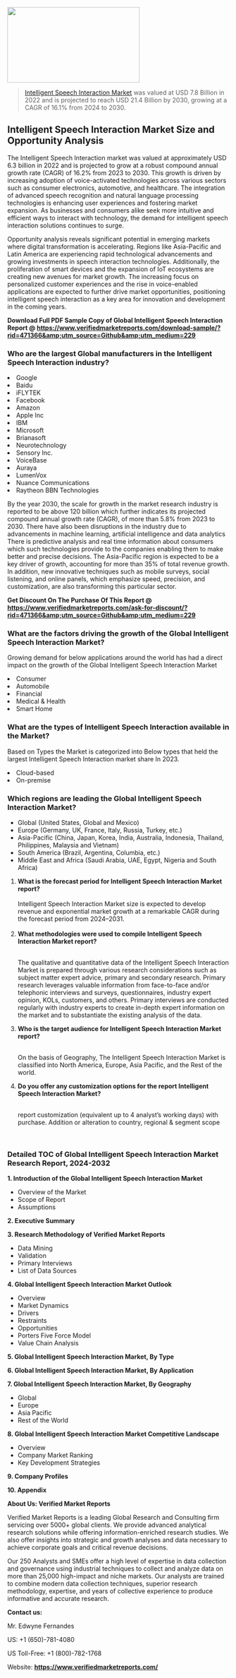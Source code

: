 <img src="https://ffe5etoiles.com/wp-content/uploads/2024/12/MST1-300x171.png" alt="" width="300" height="171" class="alignnone size-medium wp-image-20088" /><blockquote><p><p><a href="https://www.verifiedmarketreports.com/download-sample/?rid=471366&utm_source=Github&utm_medium=229" target="_blank">Intelligent Speech Interaction Market</a> was valued at USD 7.8 Billion in 2022 and is projected to reach USD 21.4 Billion by 2030, growing at a CAGR of 16.1% from 2024 to 2030.</p></blockquote><p><h2>Intelligent Speech Interaction Market Size and Opportunity Analysis</h2><p>The Intelligent Speech Interaction market was valued at approximately USD 6.3 billion in 2022 and is projected to grow at a robust compound annual growth rate (CAGR) of 16.2% from 2023 to 2030. This growth is driven by increasing adoption of voice-activated technologies across various sectors such as consumer electronics, automotive, and healthcare. The integration of advanced speech recognition and natural language processing technologies is enhancing user experiences and fostering market expansion. As businesses and consumers alike seek more intuitive and efficient ways to interact with technology, the demand for intelligent speech interaction solutions continues to surge.</p><p>Opportunity analysis reveals significant potential in emerging markets where digital transformation is accelerating. Regions like Asia-Pacific and Latin America are experiencing rapid technological advancements and growing investments in speech interaction technologies. Additionally, the proliferation of smart devices and the expansion of IoT ecosystems are creating new avenues for market growth. The increasing focus on personalized customer experiences and the rise in voice-enabled applications are expected to further drive market opportunities, positioning intelligent speech interaction as a key area for innovation and development in the coming years.</p></p><p class=""><strong>Download Full PDF Sample Copy of Global Intelligent Speech Interaction Report @ <a href="https://www.verifiedmarketreports.com/download-sample/?rid=471366&amp;utm_source=Github&amp;utm_medium=229" target="_blank">https://www.verifiedmarketreports.com/download-sample/?rid=471366&amp;utm_source=Github&amp;utm_medium=229</a></strong></p><h3 id="" class="">Who are the largest Global manufacturers in the Intelligent Speech Interaction industry?</h3><p><li>Google</li><li> Baidu</li><li> iFLYTEK</li><li> Facebook</li><li> Amazon</li><li> Apple Inc</li><li> IBM</li><li> Microsoft</li><li> Brianasoft</li><li> Neurotechnology</li><li> Sensory Inc.</li><li> VoiceBase</li><li> Auraya</li><li> LumenVox</li><li> Nuance Communications</li><li> Raytheon BBN Technologies</li></p><div class=""><div class="" dir="" data-message-author-role="" data-message-id="" data-message-model-slug=""><div class=""><div class=""><div class=""><div class="" dir="" data-message-author-role="" data-message-id="" data-message-model-slug=""><div class=""><div class=""><p>By the year 2030, the scale for growth in the market research industry is reported to be above 120 billion which further indicates its projected compound annual growth rate (CAGR), of more than 5.8% from 2023 to 2030. There have also been disruptions in the industry due to advancements in machine learning, artificial intelligence and data analytics There is predictive analysis and real time information about consumers which such technologies provide to the companies enabling them to make better and precise decisions. The Asia-Pacific region is expected to be a key driver of growth, accounting for more than 35% of total revenue growth. In addition, new innovative techniques such as mobile surveys, social listening, and online panels, which emphasize speed, precision, and customization, are also transforming this particular sector.</p><p><strong>Get Discount On The Purchase Of This Report @&nbsp; <a href="https://www.verifiedmarketreports.com/ask-for-discount/?rid=471366&amp;utm_source=Github&amp;utm_medium=229" target="_blank">https://www.verifiedmarketreports.com/ask-for-discount/?rid=471366&amp;utm_source=Github&amp;utm_medium=229</a></strong></p></div></div></div></div></div></div></div></div><h3 id="" class="">What are the factors driving the growth of the Global Intelligent Speech Interaction Market?</h3><p id="" class="">Growing demand for below applications around the world has had a direct impact on the growth of the Global Intelligent Speech Interaction Market</p><p id="" class=""><li>Consumer</li><li> Automobile</li><li> Financial</li><li> Medical & Health</li><li> Smart Home</li></p><h3 id="" class="">What are the types of Intelligent Speech Interaction available in the Market?</h3><p id="" class="">Based on Types the Market is categorized into Below types that held the largest Intelligent Speech Interaction market share In 2023.</p><p id="" class=""><li>Cloud-based</li><li> On-premise</li></p><h3 id="" class="">Which regions are leading the Global Intelligent Speech Interaction Market?</h3><ul><li>Global (United States, Global and Mexico)</li><li>Europe (Germany, UK, France, Italy, Russia, Turkey, etc.)</li><li>Asia-Pacific (China, Japan, Korea, India, Australia, Indonesia, Thailand, Philippines, Malaysia and Vietnam)</li><li>South America (Brazil, Argentina, Columbia, etc.)</li><li>Middle East and Africa (Saudi Arabia, UAE, Egypt, Nigeria and South Africa)</li></ul><p><ol><li><strong>What is the forecast period for Intelligent Speech Interaction Market report?<br /></strong><br /><span data-sheets-root="1" data-sheets-value="{&quot;1&quot;:2,&quot;2&quot;:&quot;XXXX size is expected to develop revenue and exponential market growth at a remarkable CAGR during the forecast period from 2024&ndash;2030.&quot;}" data-sheets-userformat="{&quot;2&quot;:12674,&quot;4&quot;:{&quot;1&quot;:2,&quot;2&quot;:16776960},&quot;10&quot;:2,&quot;11&quot;:0,&quot;15&quot;:&quot;Arial&quot;,&quot;16&quot;:12}">Intelligent Speech Interaction Market size is expected to develop revenue and exponential market growth at a remarkable CAGR during the forecast period from 2024&ndash;2031.</span><br /><br /></li><li><strong>What methodologies were used to compile Intelligent Speech Interaction Market report?<br /><br /></strong><p>The qualitative and quantitative data of the&nbsp;Intelligent Speech Interaction Market is prepared through various research considerations such as subject matter expert advice, primary and secondary research. Primary research leverages valuable information from face-to-face and/or telephonic interviews and surveys, questionnaires, industry expert opinion, KOLs, customers, and others. Primary interviews are conducted regularly with industry experts to create in-depth expert information on the market and to substantiate the existing analysis of the data.&nbsp;</p></li><li><strong>Who is the target audience for Intelligent Speech Interaction Market report?<br /><br /></strong><p>On the basis of Geography, The&nbsp;Intelligent Speech Interaction Market is classified into North America, Europe, Asia Pacific, and the Rest of the world.</p></li><li><strong>Do you offer any customization options for the report Intelligent Speech Interaction Market?<br /><br /></strong><p>report customization (equivalent up to 4 analyst&rsquo;s working days) with purchase. Addition or alteration to country, regional &amp; segment scope</p><p>&nbsp;</p></li></ol></p><h3 id="" class="">Detailed TOC of Global Intelligent Speech Interaction Market Research Report, 2024-2032</h3><p id="" class=""><strong>1. Introduction of the Global Intelligent Speech Interaction Market</strong></p><ul><li>Overview of the Market</li><li>Scope of Report</li><li>Assumptions</li></ul><p id="" class=""><strong>2. Executive Summary</strong></p><p id="" class=""><strong>3. Research Methodology of&nbsp;Verified Market Reports</strong></p><ul><li>Data Mining</li><li>Validation</li><li>Primary Interviews</li><li>List of Data Sources</li></ul><p id="" class=""><strong>4. Global Intelligent Speech Interaction Market Outlook</strong></p><ul><li>Overview</li><li>Market Dynamics</li><li>Drivers</li><li>Restraints</li><li>Opportunities</li><li>Porters Five Force Model</li><li>Value Chain Analysis</li></ul><p id="" class=""><strong>5. Global Intelligent Speech Interaction Market, By&nbsp;Type</strong></p><p id="" class=""><strong>6. Global Intelligent Speech Interaction Market, By Application</strong></p><p id="" class=""><strong>7. Global Intelligent Speech Interaction Market, By Geography</strong></p><ul><li>Global</li><li>Europe</li><li>Asia Pacific</li><li>Rest of the World</li></ul><p id="" class=""><strong>8. Global Intelligent Speech Interaction Market Competitive Landscape</strong></p><ul><li>Overview</li><li>Company Market Ranking</li><li>Key Development Strategies</li></ul><p id="" class=""><strong>9. Company Profiles</strong></p><p id="" class=""><strong>10. Appendix</strong></p><p id="" class=""><strong>About Us: Verified Market Reports</strong></p><p id="" class="">Verified Market Reports is a leading Global Research and Consulting firm servicing over 5000+ global clients. We provide advanced analytical research solutions while offering information-enriched research studies. We also offer insights into strategic and growth analyses and data necessary to achieve corporate goals and critical revenue decisions.</p><p id="" class="">Our 250 Analysts and SMEs offer a high level of expertise in data collection and governance using industrial techniques to collect and analyze data on more than 25,000 high-impact and niche markets. Our analysts are trained to combine modern data collection techniques, superior research methodology, expertise, and years of collective experience to produce informative and accurate research.</p><p id="" class=""><strong>Contact us:</strong></p><p id="" class="">Mr. Edwyne Fernandes</p><p id="" class="">US: +1 (650)-781-4080</p><p id="" class="">US Toll-Free: +1 (800)-782-1768</p><p id="" class="">Website: <a target="" data-test-app-aware-link=""><strong>https://www.verifiedmarketreports.com/</strong></a></p>
